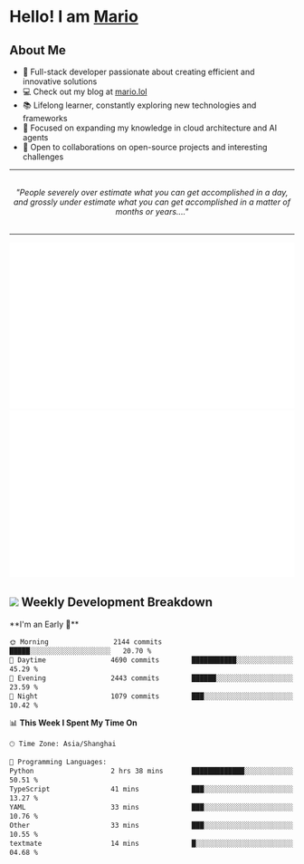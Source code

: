 <h1>Hello! I am <a href="https://github.com/mario1in">Mario</a></h1>

## About Me

- 🔭 Full-stack developer passionate about creating efficient and innovative solutions
- 💻 Check out my blog at [mario.lol](https://mario.lol)
- 📚 Lifelong learner, constantly exploring new technologies and frameworks
- 🌱 Focused on expanding my knowledge in cloud architecture and AI agents
- 🤝 Open to collaborations on open-source projects and interesting challenges

<hr/>
<br/>
<div align="center">
<i>"People severely over estimate what you can get accomplished in a day, and grossly under estimate what you can get accomplished in a matter of months or years...." </i>
</div>
<br/>
<hr/>

![overview](https://raw.githubusercontent.com/mario1in/mario1in/stats-output/generated/overview.svg)
![languages](https://raw.githubusercontent.com/mario1in/mario1in/stats-output/generated/languages.svg)

<h2 align="left">
  <a href="#"><img src="https://emojis.slackmojis.com/emojis/images/1643514062/184/nyancat_big.gif?1643514062" height="30"></a> Weekly Development Breakdown
</h2>
<!--START_SECTION:waka-->
**I'm an Early 🐤** 

```text
🌞 Morning                2144 commits        █████░░░░░░░░░░░░░░░░░░░░   20.70 % 
🌆 Daytime                4690 commits        ███████████░░░░░░░░░░░░░░   45.29 % 
🌃 Evening                2443 commits        ██████░░░░░░░░░░░░░░░░░░░   23.59 % 
🌙 Night                  1079 commits        ███░░░░░░░░░░░░░░░░░░░░░░   10.42 % 
```


📊 **This Week I Spent My Time On** 

```text
🕑︎ Time Zone: Asia/Shanghai

💬 Programming Languages: 
Python                   2 hrs 38 mins       █████████████░░░░░░░░░░░░   50.51 % 
TypeScript               41 mins             ███░░░░░░░░░░░░░░░░░░░░░░   13.27 % 
YAML                     33 mins             ███░░░░░░░░░░░░░░░░░░░░░░   10.76 % 
Other                    33 mins             ███░░░░░░░░░░░░░░░░░░░░░░   10.55 % 
textmate                 14 mins             █░░░░░░░░░░░░░░░░░░░░░░░░   04.68 % 
```


<!--END_SECTION:waka-->

